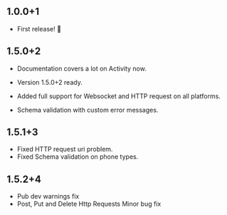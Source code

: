 ## 1.0.0+1

* First release! 🎉

## 1.5.0+2

* Documentation covers a lot on Activity now.

* Version 1.5.0+2 ready.

* Added full support for Websocket and HTTP request on all platforms.

* Schema validation with custom error messages.

## 1.5.1+3

* Fixed HTTP request uri problem.
* Fixed Schema validation on phone types.

## 1.5.2+4
* Pub dev warnings fix
* Post, Put and Delete Http Requests Minor bug fix